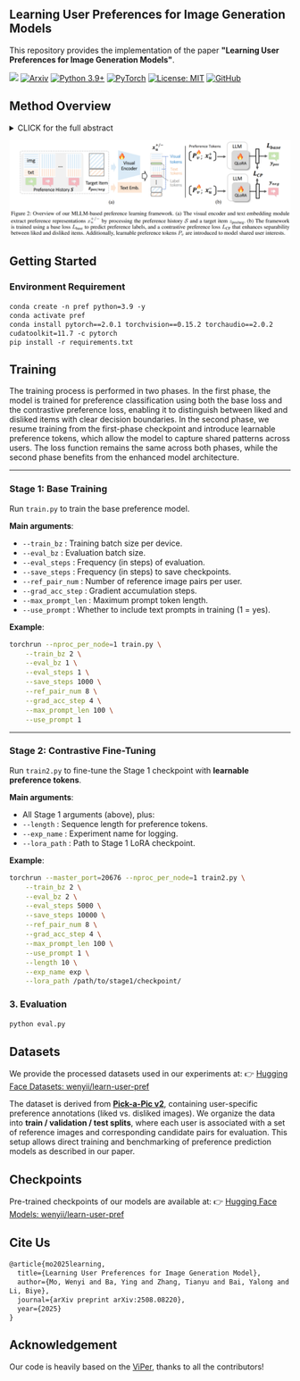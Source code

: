 ## Learning User Preferences for Image Generation Models

This repository provides the implementation of the paper **"Learning User Preferences for Image Generation Models"**.


<a href='https://learn-user-pref.github.io/'><img src='https://img.shields.io/badge/Project-Page-green'></a>
[![Arxiv](https://img.shields.io/badge/ArXiv-2508.08220-orange.svg)](https://arxiv.org/abs/2508.08220) 
[![Python 3.9+](https://img.shields.io/badge/python-3.9+-blue.svg)](https://www.python.org/downloads/)
[![PyTorch](https://img.shields.io/badge/PyTorch-2.0+-red.svg)](https://pytorch.org/)
[![License: MIT](https://img.shields.io/badge/License-MIT-yellow.svg)](LICENSE)
[![GitHub](https://img.shields.io/github/stars/Mowenyii/learn-user-pref?style=social)](https://github.com/Mowenyii/learn-user-pref)







##  Method Overview

<details><summary>CLICK for the full abstract</summary>

User preference prediction requires a comprehensive and accurate understanding of individual tastes. This includes both surface-level attributes, such as color and style, and deeper content-related aspects, such as themes and composition. However, existing methods typically rely on general human preferences or assume static user profiles, often neglecting individual variability and the dynamic, multifaceted nature of personal taste.   

To address these limitations, we propose an approach built upon Multimodal Large Language Models, introducing contrastive preference loss and preference tokens to learn personalized user preferences from historical interactions. The contrastive preference loss is designed to effectively distinguish between user "likes" and "dislikes", while the learnable preference tokens capture shared interest representations among existing users, enabling the model to activate group-specific preferences and enhance consistency across similar users. 

Extensive experiments demonstrate our model outperforms other methods in preference prediction accuracy, effectively identifying users with similar aesthetic inclinations and providing more precise guidance for generating images that align with individual tastes.
</details>



![learn-user-pref](docs/method1.png)




## Getting Started

### Environment Requirement 
```shell
conda create -n pref python=3.9 -y
conda activate pref
conda install pytorch==2.0.1 torchvision==0.15.2 torchaudio==2.0.2 cudatoolkit=11.7 -c pytorch
pip install -r requirements.txt
```





## Training

The training process is performed in two phases.  In the first phase, the model is trained for preference classification using both the base loss and the contrastive preference loss, enabling it to distinguish between liked and disliked items with clear decision boundaries.  In the second phase, we resume training from the first-phase checkpoint and introduce learnable preference tokens, which allow the model to capture shared patterns across users.  The loss function remains the same across both phases, while the second phase benefits from the enhanced model architecture.

---

### **Stage 1: Base Training**

Run `train.py` to train the base preference model.

**Main arguments**:

* `--train_bz` : Training batch size per device.
* `--eval_bz` : Evaluation batch size.
* `--eval_steps` : Frequency (in steps) of evaluation.
* `--save_steps` : Frequency (in steps) to save checkpoints.
* `--ref_pair_num` : Number of reference image pairs per user.
* `--grad_acc_step` : Gradient accumulation steps.
* `--max_prompt_len` : Maximum prompt token length.
* `--use_prompt` : Whether to include text prompts in training (1 = yes).

**Example**:

```bash
torchrun --nproc_per_node=1 train.py \
    --train_bz 2 \
    --eval_bz 1 \
    --eval_steps 1 \
    --save_steps 1000 \
    --ref_pair_num 8 \
    --grad_acc_step 4 \
    --max_prompt_len 100 \
    --use_prompt 1
```

---

### **Stage 2: Contrastive Fine-Tuning**

Run `train2.py` to fine-tune the Stage 1 checkpoint with **learnable preference tokens**.

**Main arguments**:

* All Stage 1 arguments (above), plus:
* `--length` : Sequence length for preference tokens.
* `--exp_name` : Experiment name for logging.
* `--lora_path` : Path to Stage 1 LoRA checkpoint.

**Example**:

```bash
torchrun --master_port=20676 --nproc_per_node=1 train2.py \
    --train_bz 2 \
    --eval_bz 2 \
    --eval_steps 5000 \
    --save_steps 10000 \
    --ref_pair_num 8 \
    --grad_acc_step 4 \
    --max_prompt_len 100 \
    --use_prompt 1 \
    --length 10 \
    --exp_name exp \
    --lora_path /path/to/stage1/checkpoint/
```

### 3. Evaluation

```bash
python eval.py
```




##  Datasets

We provide the processed datasets used in our experiments at:
👉 [Hugging Face Datasets: wenyii/learn-user-pref](https://huggingface.co/datasets/wenyii/learn-user-pref)

The dataset is derived from **[Pick-a-Pic v2](https://huggingface.co/datasets/yuvalkirstain/pickapic_v2)**, containing user-specific preference annotations (liked vs. disliked images).
We organize the data into **train / validation / test splits**, where each user is associated with a set of reference images and corresponding candidate pairs for evaluation.
This setup allows direct training and benchmarking of preference prediction models as described in our paper.



##  Checkpoints

Pre-trained checkpoints of our models are available at:
👉 [Hugging Face Models: wenyii/learn-user-pref](https://huggingface.co/wenyii/learn-user-pref)





##  Cite Us
```
@article{mo2025learning,
  title={Learning User Preferences for Image Generation Model},
  author={Mo, Wenyi and Ba, Ying and Zhang, Tianyu and Bai, Yalong and Li, Biye},
  journal={arXiv preprint arXiv:2508.08220},
  year={2025}
}
```



##  Acknowledgement

Our code is heavily based on the [ViPer](https://github.com/EPFL-VILAB/ViPer), thanks to all the contributors!